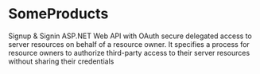 # SomeProducts

Signup & Signin ASP.NET Web API with OAuth secure delegated access to server resources on behalf of a resource owner. It specifies a process for resource owners to authorize third-party access to their server resources without sharing their credentials
